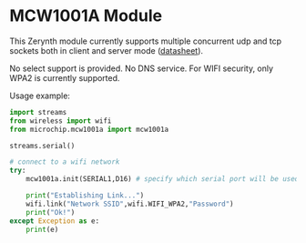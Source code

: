 # MCW1001A Module

This Zerynth module currently supports multiple concurrent udp and tcp sockets both in client and server mode ([datasheet](http://ww1.microchip.com/downloads/en/DeviceDoc/70671A.pdf)).

No select support is provided. No DNS service.
For WIFI security, only WPA2 is currently supported.

Usage example:

```py
import streams
from wireless import wifi
from microchip.mcw1001a import mcw1001a

streams.serial()

# connect to a wifi network
try:
    mcw1001a.init(SERIAL1,D16) # specify which serial port will be used and which RST pin

    print("Establishing Link...")
    wifi.link("Network SSID",wifi.WIFI_WPA2,"Password")
    print("Ok!")
except Exception as e:
    print(e)
```
